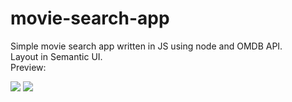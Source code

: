 # movie-search-app
Simple movie search app written in JS using node and OMDB API.   
Layout in Semantic UI.   
Preview:   

![](https://i.imgur.com/SGnPMIW.png)
![](https://i.imgur.com/jb8JjB7.png)
